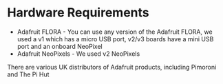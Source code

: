 # Hardware Requirements

- Adafruit FLORA - You can use any version of the Adafruit FLORA, we used a v1 which has a micro USB port, v2/v3 boards have a mini USB port and an onboard NeoPixel
- Adafruit NeoPixels - We used v2 NeoPixels

There are various UK distributors of Adafruit products, including Pimoroni and The Pi Hut
